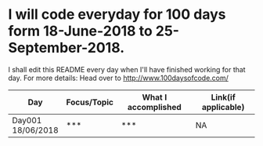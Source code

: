 # I will code everyday for 100 days form 18-June-2018 to 25-September-2018.
I shall edit this README every day when I'll have finished working for that day.
For more details: Head over to http://www.100daysofcode.com/

| Day      | Focus/Topic        |    What I accomplished                                | Link(if applicable)  |
|----------|--------------------|-------------------------------------------------------|----------------------|
| Day001 <br> 18/06/2018  | *** | *** | NA |

